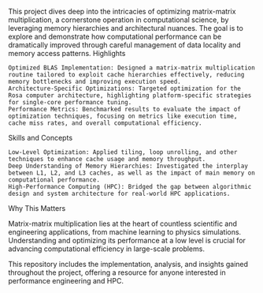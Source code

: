 This project dives deep into the intricacies of optimizing matrix-matrix multiplication, a cornerstone operation in computational science, by leveraging memory hierarchies and architectural nuances. The goal is to explore and demonstrate how computational performance can be dramatically improved through careful management of data locality and memory access patterns.
Highlights

    Optimized BLAS Implementation: Designed a matrix-matrix multiplication routine tailored to exploit cache hierarchies effectively, reducing memory bottlenecks and improving execution speed.
    Architecture-Specific Optimizations: Targeted optimization for the Rosa computer architecture, highlighting platform-specific strategies for single-core performance tuning.
    Performance Metrics: Benchmarked results to evaluate the impact of optimization techniques, focusing on metrics like execution time, cache miss rates, and overall computational efficiency.

Skills and Concepts

    Low-Level Optimization: Applied tiling, loop unrolling, and other techniques to enhance cache usage and memory throughput.
    Deep Understanding of Memory Hierarchies: Investigated the interplay between L1, L2, and L3 caches, as well as the impact of main memory on computational performance.
    High-Performance Computing (HPC): Bridged the gap between algorithmic design and system architecture for real-world HPC applications.

Why This Matters

Matrix-matrix multiplication lies at the heart of countless scientific and engineering applications, from machine learning to physics simulations. Understanding and optimizing its performance at a low level is crucial for advancing computational efficiency in large-scale problems.

This repository includes the implementation, analysis, and insights gained throughout the project, offering a resource for anyone interested in performance engineering and HPC.

